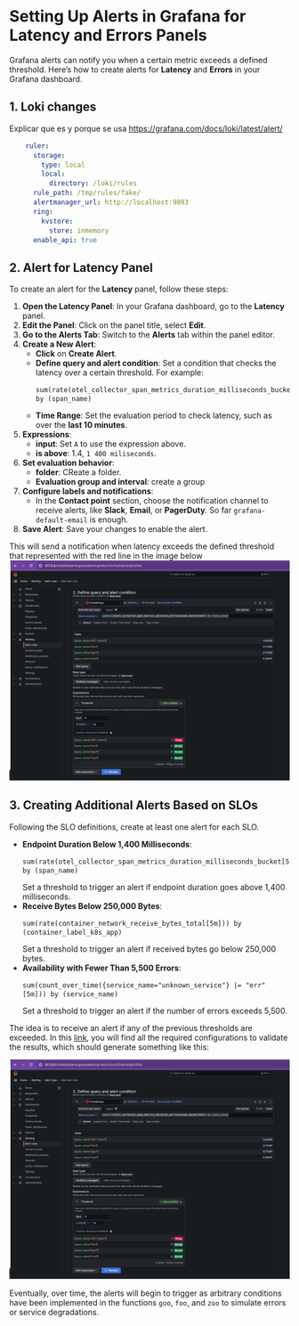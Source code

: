 # Setting Up Alerts in Grafana for Latency and Errors Panels

Grafana alerts can notify you when a certain metric exceeds a defined threshold. Here’s how to create alerts for **Latency** and **Errors** in your Grafana dashboard.

## 1. Loki changes
Explicar que es y porque se usa
https://grafana.com/docs/loki/latest/alert/

```yaml
    ruler:
      storage:
        type: local
        local:
          directory: /loki/rules
      rule_path: /tmp/rules/fake/
      alertmanager_url: http://localhost:9093
      ring:
        kvstore:
          store: inmemory
      enable_api: true
```

## 2. Alert for Latency Panel

To create an alert for the **Latency** panel, follow these steps:

1. **Open the Latency Panel**: In your Grafana dashboard, go to the **Latency** panel.
2. **Edit the Panel**: Click on the panel title, select **Edit**.
3. **Go to the Alerts Tab**: Switch to the **Alerts** tab within the panel editor.
4. **Create a New Alert**:
   - **Click** on **Create Alert**.
   - **Define query and alert condition**: Set a condition that checks the latency over a certain threshold. For example:
     ```plaintext
     sum(rate(otel_collector_span_metrics_duration_milliseconds_bucket[5m])) by (span_name)
     ```
   - **Time Range**: Set the evaluation period to check latency, such as over the **last 10 minutes**.
5. **Expressions**:
   - **input**: Set `A` to use the expression above.
   - **is above**: 1.4, `1 400 miliseconds`.
6. **Set evaluation behavior**:
   - **folder**: CReate a folder.
   - **Evaluation group and interval**: create a group
6. **Configure labels and notifications**:
   - In the **Contact point** section, choose the notification channel to receive alerts, like **Slack**, **Email**, or **PagerDuty**. So far `grafana-default-email` is enough.
7. **Save Alert**: Save your changes to enable the alert.

This will send a notification when latency exceeds the defined threshold that represented with the red line in the image below
![grafana_alert](./images/grafana_test_alert.png)

## 3. Creating Additional Alerts Based on SLOs

Following the SLO definitions, create at least one alert for each SLO.

- **Endpoint Duration Below 1,400 Milliseconds**:
  ```plaintext
  sum(rate(otel_collector_span_metrics_duration_milliseconds_bucket[5m])) by (span_name)
  ```
  Set a threshold to trigger an alert if endpoint duration goes above 1,400 milliseconds.
- **Receive Bytes Below 250,000 Bytes**:
  ```plaintext
  sum(rate(container_network_receive_bytes_total[5m])) by (container_label_k8s_app)
  ```
  Set a threshold to trigger an alert if received bytes go below 250,000 bytes.
- **Availability with Fewer Than 5,500 Errors**:
  ```plaintext
  sum(count_over_time({service_name="unknown_service"} |= "err" [5m])) by (service_name)
  ```
  Set a threshold to trigger an alert if the number of errors exceeds 5,500.

The idea is to receive an alert if any of the previous thresholds are exceeded. In this [link](grafana.yaml), you will find all the required configurations to validate the results, which should generate something like this:

![alt text](images/grafana_test_alert.png)

Eventually, over time, the alerts will begin to trigger as arbitrary conditions have been implemented in the functions `goo`, `foo`, and `zoo` to simulate errors or service degradations.